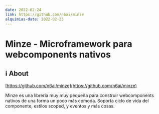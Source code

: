 ```yaml
---
date: 2022-02-24
link: https://github.com/n6ai/minze
alquimias-date: 2022-02-25
---
```


# Minze - Microframework para webcomponents nativos

## ℹ️ About

[https://github.com/n6ai/minze](https://github.com/n6ai/minze)

Minze es una librería muy muy pequeña para construir webcomponents nativos de una forma un poco más cómoda. Soporta ciclo de vida del componente, estilos scoped, y eventos y más cosas.

